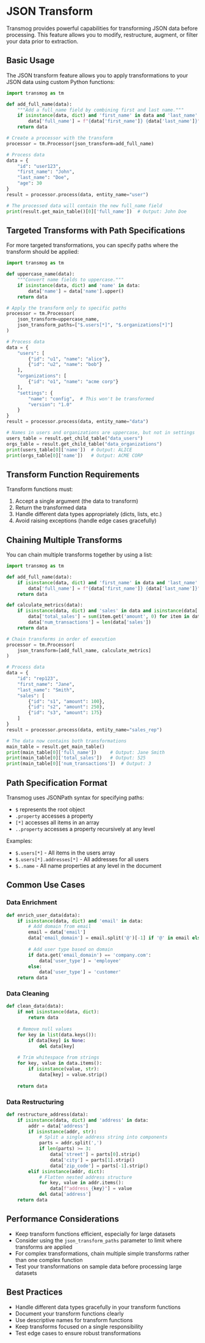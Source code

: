 # JSON Transform

Transmog provides powerful capabilities for transforming JSON data before processing. This feature allows you to modify, restructure, augment, or filter your data prior to extraction.

## Basic Usage

The JSON transform feature allows you to apply transformations to your JSON data using custom Python functions:

```python
import transmog as tm

def add_full_name(data):
    """Add a full_name field by combining first and last name."""
    if isinstance(data, dict) and 'first_name' in data and 'last_name' in data:
        data['full_name'] = f"{data['first_name']} {data['last_name']}"
    return data

# Create a processor with the transform
processor = tm.Processor(json_transform=add_full_name)

# Process data
data = {
    "id": "user123",
    "first_name": "John",
    "last_name": "Doe",
    "age": 30
}
result = processor.process(data, entity_name="user")

# The processed data will contain the new full_name field
print(result.get_main_table()[0]['full_name'])  # Output: John Doe
```

## Targeted Transforms with Path Specifications

For more targeted transformations, you can specify paths where the transform should be applied:

```python
import transmog as tm

def uppercase_name(data):
    """Convert name fields to uppercase."""
    if isinstance(data, dict) and 'name' in data:
        data['name'] = data['name'].upper()
    return data

# Apply the transform only to specific paths
processor = tm.Processor(
    json_transform=uppercase_name,
    json_transform_paths=["$.users[*]", "$.organizations[*]"]
)

# Process data
data = {
    "users": [
        {"id": "u1", "name": "alice"},
        {"id": "u2", "name": "bob"}
    ],
    "organizations": [
        {"id": "o1", "name": "acme corp"}
    ],
    "settings": {
        "name": "config",  # This won't be transformed
        "version": "1.0"
    }
}
result = processor.process(data, entity_name="data")

# Names in users and organizations are uppercase, but not in settings
users_table = result.get_child_table("data_users")
orgs_table = result.get_child_table("data_organizations")
print(users_table[0]['name'])  # Output: ALICE
print(orgs_table[0]['name'])   # Output: ACME CORP
```

## Transform Function Requirements

Transform functions must:

1. Accept a single argument (the data to transform)
2. Return the transformed data
3. Handle different data types appropriately (dicts, lists, etc.)
4. Avoid raising exceptions (handle edge cases gracefully)

## Chaining Multiple Transforms

You can chain multiple transforms together by using a list:

```python
import transmog as tm

def add_full_name(data):
    if isinstance(data, dict) and 'first_name' in data and 'last_name' in data:
        data['full_name'] = f"{data['first_name']} {data['last_name']}"
    return data

def calculate_metrics(data):
    if isinstance(data, dict) and 'sales' in data and isinstance(data['sales'], list):
        data['total_sales'] = sum(item.get('amount', 0) for item in data['sales'])
        data['num_transactions'] = len(data['sales'])
    return data

# Chain transforms in order of execution
processor = tm.Processor(
    json_transform=[add_full_name, calculate_metrics]
)

# Process data
data = {
    "id": "rep123",
    "first_name": "Jane",
    "last_name": "Smith",
    "sales": [
        {"id": "s1", "amount": 100},
        {"id": "s2", "amount": 250},
        {"id": "s3", "amount": 175}
    ]
}
result = processor.process(data, entity_name="sales_rep")

# The data now contains both transformations
main_table = result.get_main_table()
print(main_table[0]['full_name'])     # Output: Jane Smith
print(main_table[0]['total_sales'])   # Output: 525
print(main_table[0]['num_transactions'])  # Output: 3
```

## Path Specification Format

Transmog uses JSONPath syntax for specifying paths:

- `$` represents the root object
- `.property` accesses a property
- `[*]` accesses all items in an array
- `..property` accesses a property recursively at any level

Examples:

- `$.users[*]` - All items in the users array
- `$.users[*].addresses[*]` - All addresses for all users
- `$..name` - All name properties at any level in the document

## Common Use Cases

### Data Enrichment

```python
def enrich_user_data(data):
    if isinstance(data, dict) and 'email' in data:
        # Add domain from email
        email = data['email']
        data['email_domain'] = email.split('@')[-1] if '@' in email else None
        
        # Add user type based on domain
        if data.get('email_domain') == 'company.com':
            data['user_type'] = 'employee'
        else:
            data['user_type'] = 'customer'
    return data
```

### Data Cleaning

```python
def clean_data(data):
    if not isinstance(data, dict):
        return data
        
    # Remove null values
    for key in list(data.keys()):
        if data[key] is None:
            del data[key]
            
    # Trim whitespace from strings
    for key, value in data.items():
        if isinstance(value, str):
            data[key] = value.strip()
            
    return data
```

### Data Restructuring

```python
def restructure_address(data):
    if isinstance(data, dict) and 'address' in data:
        addr = data['address']
        if isinstance(addr, str):
            # Split a single address string into components
            parts = addr.split(',')
            if len(parts) >= 3:
                data['street'] = parts[0].strip()
                data['city'] = parts[1].strip()
                data['zip_code'] = parts[-1].strip()
        elif isinstance(addr, dict):
            # Flatten nested address structure
            for key, value in addr.items():
                data[f"address_{key}"] = value
            del data['address']
    return data
```

## Performance Considerations

- Keep transform functions efficient, especially for large datasets
- Consider using the `json_transform_paths` parameter to limit where transforms are applied
- For complex transformations, chain multiple simple transforms rather than one complex function
- Test your transformations on sample data before processing large datasets

## Best Practices

- Handle different data types gracefully in your transform functions
- Document your transform functions clearly
- Use descriptive names for transform functions
- Keep transforms focused on a single responsibility
- Test edge cases to ensure robust transformations 